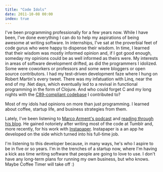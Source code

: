 ```yaml
---
title: "Code Idols"
date: 2011-10-08 00:00
index: true
---
```


I've been programming professionally for a few years now. While I have been, I've done everything I can do to help my aspirations of being awesome at writing software. In internships, I've sat at the proverbial feet of code gurus who were happy to dispense their wisdom. In time, I learned that their wisdom was mostly informed opinion and, if I got good enough, someday my opinions could be as well informed as theirs were. My interests in areas of software development drifted, as did the programmers I idolized. Some were coworkers or professors and some were bloggers or open source contributors. I had my test-driven development faze where I hung on Robert Martin's every tweet. There was my infatuation with Linq, near the end of my .Net days, which eventually led to a revival in functional programming in the form of Clojure. And who could forget C and my long nights with the [C89-compliant codebase](http://code.google.com/p/odin-ii/) I contributed to?

Most of my idols had opinions on more than just programming. I learned about coffee, startup life, and business strategies from them.

Lately, I've been listening to [Marco Arment's podcast](http://5by5.tv/buildanalyze/) and [reading through his blog](http://www.marco.org/). He gained notoriety after writing most of the code at Tumblr and, more recently, for his work with [Instapaper](http://www.instapaper.com/). Instapaper is a an app he developed on the side which turned into his full-time job.

I'm listening to this developer because, in many ways, he's who I aspire to be in five or so years. I'm in the trenches of a startup now, where I'm having a kick ass time writing software that people are going to love to use. I don't have any long-term plans for running my own business, but who knows. Maybe Coffee Timer will take off :)

<!-- more -->
